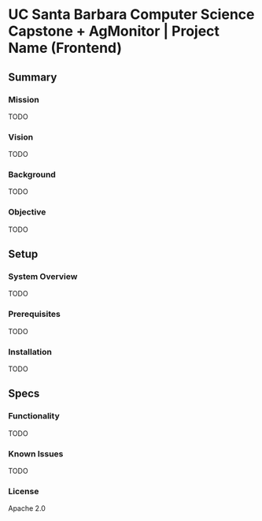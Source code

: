 # UC Santa Barbara Computer Science Capstone + AgMonitor | Project Name (Frontend)

## Summary
### Mission
TODO

### Vision
TODO

### Background
TODO

### Objective
TODO

## Setup
### System Overview
TODO

### Prerequisites
TODO

### Installation
TODO

## Specs
### Functionality
TODO

### Known Issues
TODO

### License
Apache 2.0
